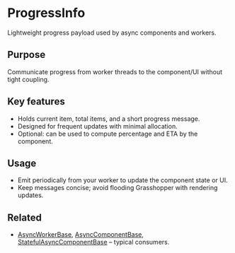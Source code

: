 # ProgressInfo

Lightweight progress payload used by async components and workers.

## Purpose

Communicate progress from worker threads to the component/UI without tight coupling.

## Key features

- Holds current item, total items, and a short progress message.
- Designed for frequent updates with minimal allocation.
- Optional: can be used to compute percentage and ETA by the component.

## Usage

- Emit periodically from your worker to update the component state or UI.
- Keep messages concise; avoid flooding Grasshopper with rendering updates.

## Related

- [AsyncWorkerBase](../Workers/AsyncWorkerBase.md), [AsyncComponentBase](../ComponentBase/AsyncComponentBase.md), [StatefulAsyncComponentBase](../ComponentBase/StatefulAsyncComponentBase.md) – typical consumers.

